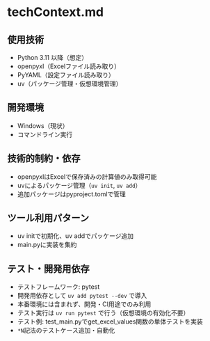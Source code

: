 # techContext.md

## 使用技術
- Python 3.11 以降（想定）
- openpyxl（Excelファイル読み取り）
- PyYAML（設定ファイル読み取り）
- uv（パッケージ管理・仮想環境管理）

## 開発環境
- Windows（現状）
- コマンドライン実行

## 技術的制約・依存
- openpyxlはExcelで保存済みの計算値のみ取得可能
- uvによるパッケージ管理（`uv init`, `uv add`）
- 追加パッケージはpyproject.tomlで管理

## ツール利用パターン
- uv initで初期化、uv addでパッケージ追加
- main.pyに実装を集約

## テスト・開発用依存
- テストフレームワーク: pytest
- 開発用依存として `uv add pytest --dev` で導入
- 本番環境には含まれず、開発・CI用途でのみ利用
- テスト実行は `uv run pytest` で行う（仮想環境の有効化不要）
- テスト例: test_main.pyでget_excel_values関数の単体テストを実装
- `*N`記法のテストケース追加・自動化

